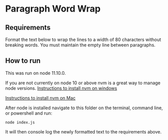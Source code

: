 # Paragraph Word Wrap

## Requirements

Format the text below to wrap the lines to a width of 80 characters without breaking words. You must maintain the empty line between paragraphs.

## How to run

This was run on node 11.10.0.

If you are not currently on node 10 or above nvm is a great way to manage node versions.
[Instructions to install nvm on windows](https://github.com/coreybutler/nvm-windows)

[Instructions to install nvm on Mac](https://github.com/nvm-sh/nvm)

After node is installed navigate to this folder on the terminal, command line, or powershell and run:

```
node index.js
```

It will then console log the newly formatted text to the requirements above.
